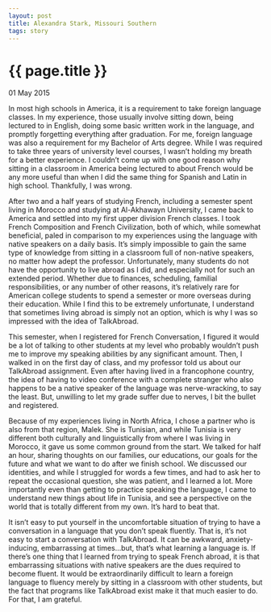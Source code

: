 ```yaml
---
layout: post
title: Alexandra Stark, Missouri Southern
tags: story
---
```


# {{ page.title }}

01 May 2015

In most high schools in America, it is a requirement to take foreign language classes. In my experience, those usually involve sitting down, being lectured to in English, doing some basic written work in the language, and promptly forgetting everything after graduation. For me, foreign language was also a requirement for my Bachelor of Arts degree. While I was required to take three years of university level courses, I wasn’t holding my breath for a better experience. I couldn’t come up with one good reason why sitting in a classroom in America being lectured to about French would be any more useful than when I did the same thing for Spanish and Latin in high school. Thankfully, I was wrong.

After two and a half years of studying French, including a semester spent living in Morocco and studying at Al-Akhawayn University, I came back to America and settled into my first upper division French classes. I took French Composition and French Civilization, both of which, while somewhat beneficial, paled in comparison to my experiences using the language with native speakers on a daily basis. It’s simply impossible to gain the same type of knowledge from sitting in a classroom full of non-native speakers, no matter how adept the professor. Unfortunately, many students do not have the opportunity to live abroad as I did, and especially not for such an extended period. Whether due to finances, scheduling, familial responsibilities, or any number of other reasons, it’s relatively rare for American college students to spend a semester or more overseas during their education. While I find this to be extremely unfortunate, I understand that sometimes living abroad is simply not an option, which is why I was so impressed with the idea of TalkAbroad.

This semester, when I registered for French Conversation, I figured it would be a lot of talking to other students at my level who probably wouldn’t push me to improve my speaking abilities by any significant amount. Then, I walked in on the first day of class, and my professor told us about our TalkAbroad assignment. Even after having lived in a francophone country, the idea of having to video conference with a complete stranger who also happens to be a native speaker of the language was nerve-wracking, to say the least. But, unwilling to let my grade suffer due to nerves, I bit the bullet and registered.

Because of my experiences living in North Africa, I chose a partner who is also from that region, Malek. She is Tunisian, and while Tunisia is very different both culturally and linguistically from where I was living in Morocco, it gave us some common ground from the start. We talked for half an hour, sharing thoughts on our families, our educations, our goals for the future and what we want to do after we finish school. We discussed our identities, and while I struggled for words a few times, and had to ask her to repeat the occasional question, she was patient, and I learned a lot. More importantly even than getting to practice speaking the language, I came to understand new things about life in Tunisia, and see a perspective on the world that is totally different from my own. It’s hard to beat that. 

It isn’t easy to put yourself in the uncomfortable situation of trying to have a conversation in a language that you don’t speak fluently. That is, it’s not easy to start a conversation with TalkAbroad. It can be awkward, anxiety-inducing, embarrassing at times…but, that’s what learning a language is. If there’s one thing that I learned from trying to speak French abroad, it is that embarrassing situations with native speakers are the dues required to become fluent. It would be extraordinarily difficult to learn a foreign language to fluency merely by sitting in a classroom with other students, but the fact that programs like TalkAbroad exist make it that much easier to do. For that, I am grateful.  
